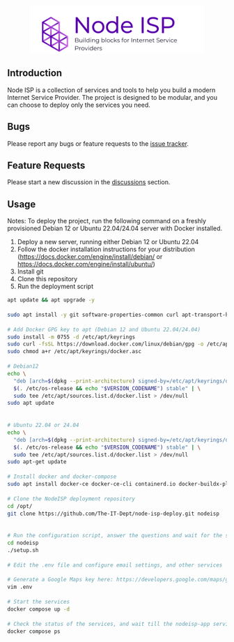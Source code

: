 <p align="center"><a href="https://theitdept.au" target="_blank"><img src="https://raw.githubusercontent.com/node-isp/node-isp/main/assets/logo.svg" width="400" alt="Node ISP Logo"></a></p>

## Introduction

Node ISP is a collection of services and tools to help you build a modern Internet Service Provider. The project is
designed to be modular, and you can choose to deploy only the services you need.

## Bugs

Please report any bugs or feature requests to
the [issue tracker](https://github.com/The-IT-Dept/node-isp-community/issues/new/choose).

## Feature Requests

Please start a new discussion in the [discussions](https://github.com/The-IT-Dept/node-isp-community/discussions)
section.

## Usage

Notes: To deploy the project, run the following command on a freshly provisioned Debian 12 or Ubuntu 22.04/24.04 server
with Docker installed.

1. Deploy a new server, running either Debian 12 or Ubuntu 22.04
2. Follow the docker installation instructions for your distribution (https://docs.docker.com/engine/install/debian/
   or https://docs.docker.com/engine/install/ubuntu/)
3. Install git
4. Clone this repository
5. Run the deployment script

```bash
apt update && apt upgrade -y

sudo apt install -y git software-properties-common curl apt-transport-https ca-certificates

# Add Docker GPG key to apt (Debian 12 and Ubuntu 22.04/24.04)
sudo install -m 0755 -d /etc/apt/keyrings
sudo curl -fsSL https://download.docker.com/linux/debian/gpg -o /etc/apt/keyrings/docker.asc
sudo chmod a+r /etc/apt/keyrings/docker.asc

# Debian12 
echo \
  "deb [arch=$(dpkg --print-architecture) signed-by=/etc/apt/keyrings/docker.asc] https://download.docker.com/linux/debian \
  $(. /etc/os-release && echo "$VERSION_CODENAME") stable" | \
  sudo tee /etc/apt/sources.list.d/docker.list > /dev/null
sudo apt update


# Ubuntu 22.04 or 24.04
echo \
  "deb [arch=$(dpkg --print-architecture) signed-by=/etc/apt/keyrings/docker.asc] https://download.docker.com/linux/ubuntu \
  $(. /etc/os-release && echo "$VERSION_CODENAME") stable" | \
  sudo tee /etc/apt/sources.list.d/docker.list > /dev/null
sudo apt-get update

# Install docker and docker-compose
sudo apt install docker-ce docker-ce-cli containerd.io docker-buildx-plugin docker-compose-plugin

# Clone the NodeISP deployment repository
cd /opt/
git clone https://github.com/The-IT-Dept/node-isp-deploy.git nodeisp


# Run the configuration script, answer the questions and wait for the script to finish
cd nodeisp
./setup.sh

# Edit the .env file and configure email settings, and other services

# Generate a Google Maps key here: https://developers.google.com/maps/gmp-get-started, tied to your domain.
vim .env

# Start the services
docker compose up -d

# Check the status of the services, and wait till the nodeisp-app service is healthy.
docker compose ps
```
